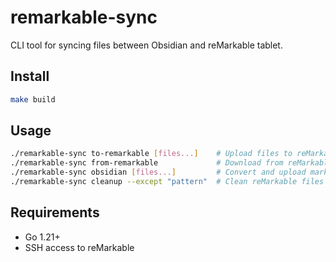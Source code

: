 # remarkable-sync

CLI tool for syncing files between Obsidian and reMarkable tablet.

## Install

```bash
make build
```

## Usage

```bash
./remarkable-sync to-remarkable [files...]    # Upload files to reMarkable
./remarkable-sync from-remarkable             # Download from reMarkable to Obsidian
./remarkable-sync obsidian [files...]         # Convert and upload markdown
./remarkable-sync cleanup --except "pattern"  # Clean reMarkable files
```

## Requirements

- Go 1.21+
- SSH access to reMarkable
